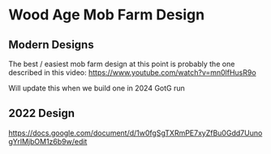 # Wood Age Mob Farm Design

## Modern Designs

The best / easiest mob farm design at this point is probably the one described in this video: https://www.youtube.com/watch?v=mn0lfHusR9o

Will update this when we build one in 2024 GotG run

## 2022 Design

https://docs.google.com/document/d/1w0fgSgTXRmPE7xyZfBu0Gdd7UunogYrlMjbOM1z6b9w/edit